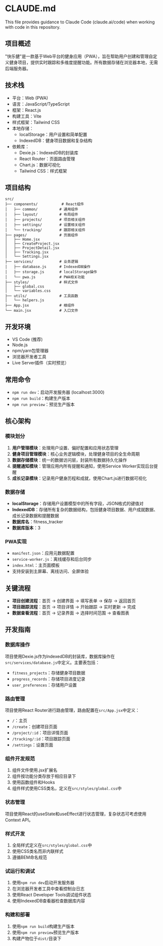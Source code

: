 # CLAUDE.md

This file provides guidance to Claude Code (claude.ai/code) when working with code in this repository.

## 项目概述
"快乐健"是一款基于Web平台的健身应用（PWA），旨在帮助用户创建和管理自定义健身项目，提供实时跟踪和多维度提醒功能。所有数据存储在浏览器本地，无需后端服务器。

## 技术栈
- 平台：Web (PWA)
- 语言：JavaScript/TypeScript
- 框架：React.js
- 构建工具：Vite
- 样式框架：Tailwind CSS
- 本地存储：
  - localStorage：用户设置和简单配置
  - IndexedDB：健身项目数据和复杂结构
- 依赖库：
  - Dexie.js：IndexedDB的封装库
  - React Router：页面路由管理
  - Chart.js：数据可视化
  - Tailwind CSS：样式框架

## 项目结构
```
src/
├── components/           # React组件
│   ├── common/          # 通用组件
│   ├── layout/          # 布局组件
│   ├── projects/        # 项目相关组件
│   ├── settings/        # 设置相关组件
│   └── tracking/        # 跟踪相关组件
├── pages/               # 页面组件
│   ├── Home.jsx
│   ├── CreateProject.jsx
│   ├── ProjectDetail.jsx
│   ├── Tracking.jsx
│   └── Settings.jsx
├── services/            # 业务逻辑
│   ├── database.js      # IndexedDB操作
│   ├── storage.js       # localStorage操作
│   └── pwa.js           # PWA相关功能
├── styles/              # 样式文件
│   ├── global.css
│   └── variables.css
├── utils/               # 工具函数
│   └── helpers.js
├── App.jsx              # 根组件
└── main.jsx             # 入口文件
```

## 开发环境
- VS Code (推荐)
- Node.js
- npm/yarn包管理器
- 浏览器开发者工具
- Live Server插件（实时预览）

## 常用命令
- `npm run dev`：启动开发服务器 (localhost:3000)
- `npm run build`：构建生产版本
- `npm run preview`：预览生产版本

## 核心架构
### 模块划分
1. **用户管理模块**：处理用户设置、偏好配置和应用状态管理
2. **健身项目管理模块**：核心业务逻辑模块，处理健身项目的全生命周期
3. **数据存储模块**：统一的数据访问层，封装所有数据持久化操作
4. **提醒通知模块**：管理应用内所有提醒和通知，使用Service Worker实现后台提醒
5. **成长记录模块**：记录用户健身历程和成就，使用Chart.js进行数据可视化

### 数据存储
- **localStorage**：存储用户设置模型中的所有字段，JSON格式的键值对
- **IndexedDB**：存储所有复杂的数据结构，包括健身项目数据、用户成就数据、成长记录数据和提醒数据
- **数据库名**：fitness_tracker
- **数据库版本**：3

### PWA实现
- `manifest.json`：应用元数据配置
- `service-worker.js`：离线缓存和后台同步
- `index.html`：主页面模板
- 支持安装到主屏幕、离线访问、全屏体验

## 关键流程
- **项目创建流程**：首页 → 创建界面 → 填写表单 → 保存 → 返回首页
- **项目跟踪流程**：首页 → 项目详情 → 开始跟踪 → 实时更新 → 完成
- **数据查看流程**：首页 → 记录界面 → 选择时间范围 → 查看图表

## 开发指南

### 数据库操作
项目使用Dexie.js作为IndexedDB的封装库，数据库操作在`src/services/database.js`中定义。主要表包括：
- `fitness_projects`：存储健身项目数据
- `progress_records`：存储项目进度记录
- `user_preferences`：存储用户设置

### 路由管理
项目使用React Router进行路由管理，路由配置在`src/App.jsx`中定义：
- `/`：主页
- `/create`：创建项目页面
- `/project/:id`：项目详情页面
- `/tracking/:id`：项目跟踪页面
- `/settings`：设置页面

### 组件开发规范
1. 组件文件使用.jsx扩展名
2. 组件按功能分类存放于相应目录下
3. 使用函数组件和Hooks
4. 组件样式使用CSS类名，定义在`src/styles/global.css`中

### 状态管理
项目使用React的useState和useEffect进行状态管理，复杂状态可考虑使用Context API。

### 样式开发
1. 全局样式定义在`src/styles/global.css`中
2. 使用CSS类名而非内联样式
3. 遵循BEM命名规范

### 试运行和调试
1. 使用`npm run dev`启动开发服务器
2. 在浏览器开发者工具中查看控制台日志
3. 使用React Developer Tools调试组件状态
4. 使用IndexedDB查看器检查数据库内容

### 构建和部署
1. 使用`npm run build`构建生产版本
2. 使用`npm run preview`预览生产版本
3. 构建产物位于`dist/`目录下